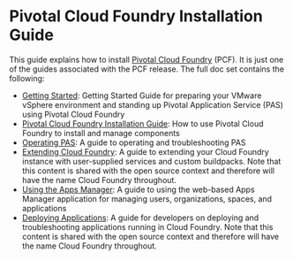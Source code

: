 Pivotal Cloud Foundry Installation Guide
========

This guide explains how to install [Pivotal Cloud Foundry](https://network.pivotal.io/products/pivotal-cf) (PCF).
It is just one of the guides associated with the PCF release. The full doc set contains the following:

*  [Getting Started](https://github.com/pivotal-cf/docs-pcf-gsg): Getting Started Guide for preparing your VMware vSphere environment and standing up Pivotal Application Service (PAS) using Pivotal Cloud Foundry
*  [Pivotal Cloud Foundry Installation Guide](https://github.com/pivotal-cf/pcf-docs): How to use Pivotal Cloud Foundry to install and manage components
*  [Operating PAS](https://github.com/pivotal-cf/docs-ops-guide): A guide to operating and troubleshooting PAS
*  [Extending Cloud Foundry](https://github.com/cloudfoundry/docs-extend-cloudfoundry): A guide to extending your Cloud Foundry instance with user-supplied services and custom buildpacks. Note that this content is shared with the open source context and therefore will have the name Cloud Foundry throughout.
*  [Using the Apps Manager](https://github.com/pivotal-cf/docs-pivotalcf-console): A guide to using the web-based Apps Manager application for managing users, organizations, spaces, and applications
*  [Deploying Applications](https://github.com/cloudfoundry/docs-dev-guide): A guide for developers on deploying and troubleshooting applications running in Cloud Foundry. Note that this content is shared with the open source context and therefore will have the name Cloud Foundry throughout.

